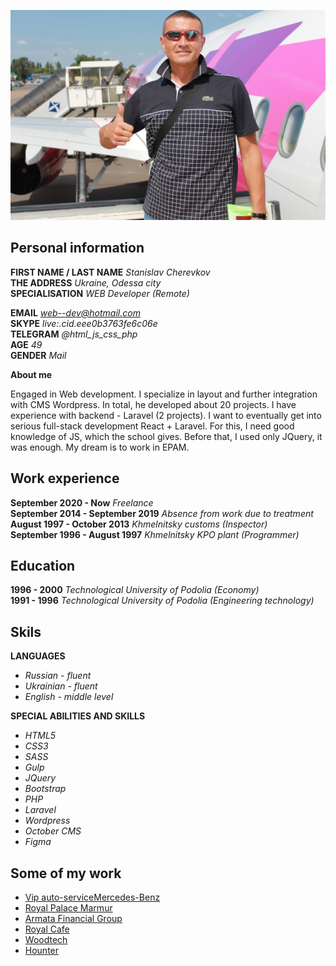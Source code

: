 ![My-photo](my-photo.jpg "My-photo")

## Personal information

**FIRST NAME / LAST NAME**  *Stanislav Cherevkov*<br>
**THE ADDRESS**  *Ukraine, Odessa city*<br>
**SPECIALISATION**  *WEB Developer (Remote)*

**EMAIL**  *web--dev@hotmail.com*<br>
**SKYPE**  *live:.cid.eee0b3763fe6c06e*<br>
**TELEGRAM**  *@html_js_css_php*<br>
**AGE**  *49*<br>
**GENDER**  *Mail*<br>

**About me**

Engaged in Web development. I specialize in layout and further integration with CMS Wordpress. In total, he developed about 20 projects. I have experience with backend - Laravel (2 projects). I want to eventually get into serious full-stack development React + Laravel. For this, I need good knowledge of JS, which the school gives. Before that, I used only JQuery, it was enough. My dream is to work in EPAM.

## Work experience

**September 2020 - Now**  *Freelance*<br>
**September 2014 - September 2019**  *Absence from work due to treatment*<br>
**August 1997 - October 2013**  *Khmelnitsky customs (Inspector)*<br>
**September 1996 - August 1997**  *Khmelnitsky KPO plant (Programmer)*

## Education

**1996 - 2000**  *Technological University of Podolia (Economy)*<br>
**1991 - 1996**  *Technological University of Podolia (Engineering technology)*

## Skils

**LANGUAGES**<br>
- *Russian - fluent*
- *Ukrainian - fluent*
- *English - middle level*

**SPECIAL ABILITIES AND SKILLS**
- *HTML5*
- *CSS3*
- *SASS*
- *Gulp*
- *JQuery*
- *Bootstrap*
- *PHP*
- *Laravel*
- *Wordpress*
- *October CMS*
- *Figma*

## Some of my work

- [Vip auto-serviceMercedes-Benz](https://mbservice.ua) 
- [Royal Palace Marmur](https://royalpalace-marmur.com.ua) 
- [Armata Financial Group](http://my-portfolio.ho.ua/gfg/) 
- [Royal Cafe](http://my-portfolio.ho.ua/cafe/) 
- [Woodtech](http://my-portfolio.ho.ua/woodtech/) 
- [Hounter](http://my-portfolio.ho.ua/hounter/) 